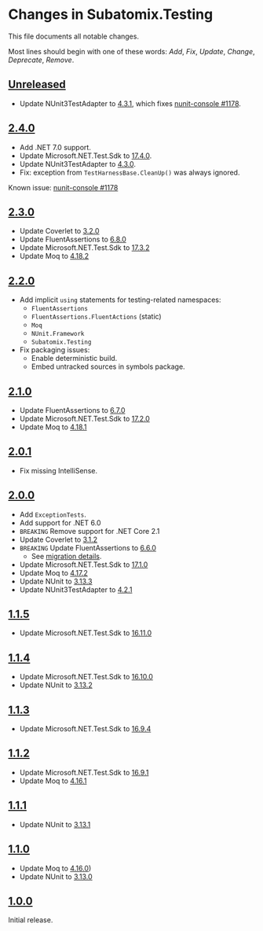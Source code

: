 # Changes in Subatomix.Testing
This file documents all notable changes.

Most lines should begin with one of these words:
*Add*, *Fix*, *Update*, *Change*, *Deprecate*, *Remove*.

## [Unreleased](https://github.com/sharpjs/Subatomix.Testing/compare/release/2.4.0..HEAD)
- Update NUnit3TestAdapter to [4.3.1](https://docs.nunit.org/articles/vs-test-adapter/AdapterV4-Release-Notes.html#nunit3-test-adapter-for-visual-studio---version-431---nov-19-2022),
  which fixes [nunit-console #1178](https://github.com/nunit/nunit-console/issues/1178).

## [2.4.0](https://github.com/sharpjs/Subatomix.Testing/compare/release/2.3.0..release/2.4.0)
- Add .NET 7.0 support.
- Update Microsoft.NET.Test.Sdk to [17.4.0](https://github.com/microsoft/vstest-docs/blob/main/docs/releases.md#1740).
- Update NUnit3TestAdapter to [4.3.0](https://docs.nunit.org/articles/vs-test-adapter/AdapterV4-Release-Notes.html#nunit3-test-adapter-for-visual-studio---version-430---oct-29-2022).
- Fix: exception from `TestHarnessBase.CleanUp()` was always ignored.

Known issue: [nunit-console #1178](https://github.com/nunit/nunit-console/issues/1178)

## [2.3.0](https://github.com/sharpjs/Subatomix.Testing/compare/release/2.2.0..release/2.3.0)
- Update Coverlet to [3.2.0](https://github.com/coverlet-coverage/coverlet/releases/tag/v5.8.0)
- Update FluentAssertions to [6.8.0](https://github.com/fluentassertions/fluentassertions/releases/tag/6.8.0)
- Update Microsoft.NET.Test.Sdk to [17.3.2](https://github.com/microsoft/vstest-docs/blob/main/docs/releases.md#1732)
- Update Moq to [4.18.2](https://github.com/moq/moq4/blob/v4.18.2/CHANGELOG.md)

## [2.2.0](https://github.com/sharpjs/Subatomix.Testing/compare/release/2.1.0..release/2.2.0)
- Add implicit `using` statements for testing-related namespaces:
  - `FluentAssertions`
  - `FluentAssertions.FluentActions` (static)
  - `Moq`
  - `NUnit.Framework`
  - `Subatomix.Testing`
- Fix packaging issues:
  - Enable deterministic build.
  - Embed untracked sources in symbols package.

## [2.1.0](https://github.com/sharpjs/Subatomix.Testing/compare/release/2.0.1..release/2.1.0)
- Update FluentAssertions to [6.7.0](https://github.com/fluentassertions/fluentassertions/releases/tag/6.7.0)
- Update Microsoft.NET.Test.Sdk to [17.2.0](https://github.com/microsoft/vstest-docs/blob/main/docs/releases.md#1720)
- Update Moq to [4.18.1](https://github.com/moq/moq4/blob/v4.18.1/CHANGELOG.md)

## [2.0.1](https://github.com/sharpjs/Subatomix.Testing/compare/release/2.0.0..release/2.0.1)
- Fix missing IntelliSense.

## [2.0.0](https://github.com/sharpjs/Subatomix.Testing/compare/release/1.1.5..release/2.0.0)
- Add `ExceptionTests`.
- Add support for .NET 6.0
- `BREAKING` Remove support for .NET Core 2.1
- Update Coverlet to [3.1.2](https://github.com/coverlet-coverage/coverlet/blob/master/Documentation/Changelog.md#release-date-2022-02-06)
- `BREAKING` Update FluentAssertions to [6.6.0](https://github.com/fluentassertions/fluentassertions/releases/tag/6.6.0)
  - See [migration details](https://fluentassertions.com/upgradingtov6).
- Update Microsoft.NET.Test.Sdk to [17.1.0](https://github.com/microsoft/vstest-docs/blob/main/docs/releases.md#1710)
- Update Moq to [4.17.2](https://github.com/moq/moq4/blob/v4.17.2/CHANGELOG.md)
- Update NUnit to [3.13.3](https://docs.nunit.org/articles/nunit/release-notes/framework.html#nunit-3133---march-20-2022)
- Update NUnit3TestAdapter to [4.2.1](https://docs.nunit.org/articles/vs-test-adapter/AdapterV4-Release-Notes.html#nunit3-test-adapter-for-visual-studio---version-421---jan-21-2022)

## [1.1.5](https://github.com/sharpjs/Subatomix.Testing/compare/release/1.1.4..release/1.1.5)
- Update Microsoft.NET.Test.Sdk to [16.11.0](https://github.com/microsoft/vstest-docs/blob/main/docs/releases.md#16110)

## [1.1.4](https://github.com/sharpjs/Subatomix.Testing/compare/release/1.1.3..release/1.1.4)
- Update Microsoft.NET.Test.Sdk to [16.10.0](https://github.com/microsoft/vstest-docs/blob/master/docs/releases.md#16100)
- Update NUnit to [3.13.2](https://docs.nunit.org/articles/nunit/release-notes/framework.html#nunit-3132---april-27-2021)

## [1.1.3](https://github.com/sharpjs/Subatomix.Testing/compare/release/1.1.2..release/1.1.3)
- Update Microsoft.NET.Test.Sdk to [16.9.4](https://github.com/microsoft/vstest-docs/blob/master/docs/releases.md#1694)

## [1.1.2](https://github.com/sharpjs/Subatomix.Testing/compare/release/1.1.1..release/1.1.2)
- Update Microsoft.NET.Test.Sdk to [16.9.1](https://github.com/microsoft/vstest-docs/blob/master/docs/releases.md#1691)
- Update Moq to [4.16.1](https://github.com/moq/moq4/blob/v4.16.1/CHANGELOG.md)

## [1.1.1](https://github.com/sharpjs/Subatomix.Testing/compare/release/1.1.0..release/1.1.1)
- Update NUnit to [3.13.1](https://docs.nunit.org/articles/nunit/release-notes/framework.html#nunit-3131---january-31-2021)

## [1.1.0](https://github.com/sharpjs/Subatomix.Testing/compare/release/1.0.0..release/1.1.0)
- Update Moq to [4.16.0](https://github.com/moq/moq4/blob/v4.16.0/CHANGELOG.md))
- Update NUnit to [3.13.0](https://docs.nunit.org/articles/nunit/release-notes/framework.html#nunit-313---january-7-2021)

## [1.0.0](https://github.com/sharpjs/Subatomix.Testing/tree/release/1.0.0)
Initial release.

<!--
  Copyright 2022 Jeffrey Sharp

  Permission to use, copy, modify, and distribute this software for any
  purpose with or without fee is hereby granted, provided that the above
  copyright notice and this permission notice appear in all copies.

  THE SOFTWARE IS PROVIDED "AS IS" AND THE AUTHOR DISCLAIMS ALL WARRANTIES
  WITH REGARD TO THIS SOFTWARE INCLUDING ALL IMPLIED WARRANTIES OF
  MERCHANTABILITY AND FITNESS. IN NO EVENT SHALL THE AUTHOR BE LIABLE FOR
  ANY SPECIAL, DIRECT, INDIRECT, OR CONSEQUENTIAL DAMAGES OR ANY DAMAGES
  WHATSOEVER RESULTING FROM LOSS OF USE, DATA OR PROFITS, WHETHER IN AN
  ACTION OF CONTRACT, NEGLIGENCE OR OTHER TORTIOUS ACTION, ARISING OUT OF
  OR IN CONNECTION WITH THE USE OR PERFORMANCE OF THIS SOFTWARE.
-->
